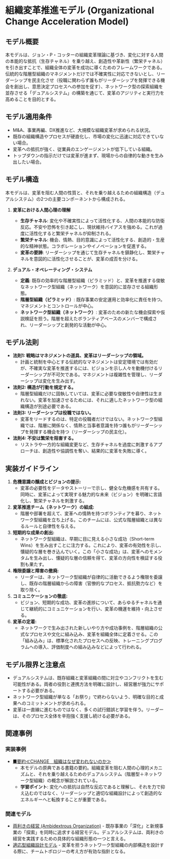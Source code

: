 # 組織変革推進モデル (Organizational Change Acceleration Model)

## モデル概要
本モデルは、ジョン・P・コッターの組織変革理論に基づき、変化に対する人間の本能的な抵抗（生存チャネル）を乗り越え、創造性や革新性（繁栄チャネル）を引き出すことで、組織全体の変革を成功に導くためのフレームワークである。伝統的な階層型組織のマネジメントだけでは不確実性に対応できないとし、リーダーシップを民主化させ（役職に関わらず誰もがリーダーシップを発揮できる機会を創出し、意思決定プロセスへの参加を促す）、ネットワーク型の探索組織を並存させる「デュアルシステム」の構築を通じて、変革のアジリティと実行力を高めることを目的とする。

## モデル適用条件
- M&A、事業再編、DX推進など、大規模な組織変革が求められる状況。
- 既存の組織構造やプロセスが硬直化し、市場の変化に迅速に対応できていない場合。
- 変革への抵抗が強く、従業員のエンゲージメントが低下している組織。
- トップダウンの指示だけでは変革が進まず、現場からの自律的な動きを生み出したい場合。

## モデル構造
本モデルは、変革を阻む人間の性質と、それを乗り越えるための組織構造（デュアルシステム）の2つの主要コンポーネントから構成される。

1.  **変革における人間心理の理解**
    -   **生存チャネル**: 変化や不確実性によって活性化する、人間の本能的な防衛反応。不安や恐怖を引き起こし、現状維持バイアスを強める。これが過度に活性化すると繁栄チャネルが抑制される。
    -   **繁栄チャネル**: 機会、情熱、目的意識によって活性化する、創造的・生産的な精神状態。コラボレーションやイノベーションを促進する。
    -   **変革の要諦**: リーダーシップを通じて生存チャネルを鎮静化し、繁栄チャネルを意図的に活性化させることが、変革の成否を分ける。

2.  **デュアル・オペレーティング・システム**
    -   **定義**: 既存の効率的な階層型組織（ピラミッド）と、変革を推進する俊敏なネットワーク型組織（ネットワーク）を意図的に並存させる組織形態。
    -   **階層型組織（ピラミッド）**: 既存事業の安定運用と効率化に責任を持つ。マネジメントとコントロールが中心。
    -   **ネットワーク型組織（ネットワーク）**: 変革のための新たな機会探索や仮説検証を担う。階層を超えたボランティアベースのメンバーで構成され、リーダーシップと創発的な活動が中心。

## モデル法則
- **法則1: 戦略はマネジメントの道具、変革はリーダーシップの領域。**
  -   計画と統制を中心とする伝統的なマネジメントは安定環境では有効だが、不確実な変革を推進するには、ビジョンを示し人々を動機付けるリーダーシップが不可欠である。マネジメントは複雑性を管理し、リーダーシップは変化を生み出す。
- **法則2: 構造が行動を規定する。**
  -   階層型組織だけに固執していては、変革に必要な俊敏性や自律性は生まれない。変革を加速させるためには、それに適したネットワーク型の組織構造が別途必要である。
- **法則3: リーダーシップは役職ではない。**
  -   変革をリードするのは、特定の役職者だけではない。ネットワーク型組織では、階層に関係なく、情熱と当事者意識を持つ誰もがリーダーシップを発揮する機会を持つ（リーダーシップの民主化）。
- **法則4: 不安は繁栄を阻害する。**
  -   リストラや一方的な組織変更など、生存チャネルを過度に刺激するアプローチは、創造性や協調性を奪い、結果的に変革を失敗に導く。

## 実装ガイドライン
1.  **危機意識の醸成とビジョンの提示:**
    -   変革の必要性をデータやストーリーで示し、健全な危機感を共有する。同時に、変革によって実現する魅力的な未来（ビジョン）を明確に言語化し、繁栄チャネルを刺激する。
2.  **変革推進チーム（ネットワーク）の組成:**
    -   階層や部署を超えて、変革への情熱を持つボランティアを募り、ネットワーク型組織を立ち上げる。このチームには、公式な階層組織とは異なるルールと自律性を与える。
3.  **短期的な成果の創出:**
    -   ネットワーク型組織は、早期に目に見える小さな成功（Short-term Wins）を生み出すことに注力する。これにより、変革の有効性を示し、懐疑的な層を巻き込んでいく。この「小さな成功」は、変革へのモメンタムを生み出し、懐疑的な層の信頼を得て、変革の方向性を検証する役割も果たす。
4.  **権限委譲と障害の撤廃:**
    -   リーダーは、ネットワーク型組織が自律的に活動できるよう権限を委譲し、既存の階層組織からの障害（官僚的なプロセス、抵抗勢力など）を取り除く。
5.  **コミュニケーションの徹底:**
    -   ビジョン、短期的な成功、変革の進捗について、あらゆるチャネルを通じて継続的にコミュニケーションを行い、変革の機運を維持・向上させる。
6.  **変革の定着:**
    -   ネットワークで生み出された新しいやり方や成功事例を、階層組織の公式なプロセスや文化に組み込み、変革を組織全体に定着させる。この「組み込み」は、標準化されたプロセスへの反映、トレーニングプログラムへの導入、評価制度への組み込みなどによって行われる。

## モデル限界と注意点
- デュアルシステムは、既存組織と変革組織の間に対立やコンフリクトを生む可能性がある。両者の役割と連携方法を明確に設計し、経営層が強力にサポートする必要がある。
- ネットワーク型組織が単なる「お祭り」で終わらないよう、明確な目的と成果へのコミットメントが求められる。
- 変革は一直線に進むものではなく、多くの試行錯誤と学習を伴う。リーダーは、そのプロセス全体を辛抱強く支援し続ける必要がある。

## 関連事例

### 実装事例
- [■要約≪CHANGE　組織はなぜ変われないのか≫](https://ty25148248.hatenablog.com/entry/2024/12/22/100000)
  -   本モデルの原典である書籍の要約。組織変革を阻む人間の心理的メカニズムと、それを乗り越えるためのデュアルシステム（階層型＋ネットワーク型組織）の概念が解説されている。
  -   **学習ポイント**: 変化への抵抗は自然な反応であると理解し、それを力で抑え込むのではなく、リーダーシップと適切な組織設計によって創造的なエネルギーへと転換することが重要である。

### 関連モデル
- [両利きの経営 (Ambidextrous Organization)](https://www.dhbr.net/articles/-/1379) - 既存事業の「深化」と新規事業の「探索」を同時に追求する経営モデル。デュアルシステムは、両利きの経営を実践するための具体的な組織形態の一つと言える。
- [適応型組織設計モデル](../EngingeeringManager/適応型組織設計モデル.md) - 変革を担うネットワーク型組織の内部構造を設計する際に、チームトポロジーの考え方が有効な指針となる。
